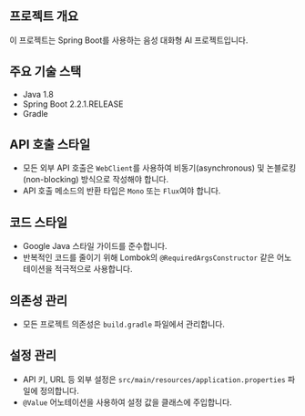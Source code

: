 ## 프로젝트 개요
이 프로젝트는 Spring Boot를 사용하는 음성 대화형 AI 프로젝트입니다.

## 주요 기술 스택
- Java 1.8
- Spring Boot 2.2.1.RELEASE
- Gradle

## API 호출 스타일
- 모든 외부 API 호출은 `WebClient`를 사용하여 비동기(asynchronous) 및 논블로킹(non-blocking) 방식으로 작성해야 합니다.
- API 호출 메소드의 반환 타입은 `Mono` 또는 `Flux`여야 합니다.

## 코드 스타일
- Google Java 스타일 가이드를 준수합니다.
- 반복적인 코드를 줄이기 위해 Lombok의 `@RequiredArgsConstructor` 같은 어노테이션을 적극적으로 사용합니다.

## 의존성 관리
- 모든 프로젝트 의존성은 `build.gradle` 파일에서 관리합니다.

## 설정 관리
- API 키, URL 등 외부 설정은 `src/main/resources/application.properties` 파일에 정의합니다.
- `@Value` 어노테이션을 사용하여 설정 값을 클래스에 주입합니다.